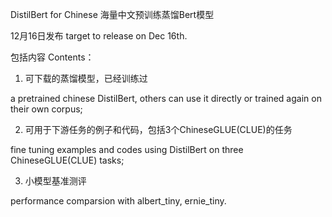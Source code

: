 DistilBert for Chinese 海量中文预训练蒸馏Bert模型

12月16日发布 target to release on Dec 16th.

包括内容 Contents：

1. 可下载的蒸馏模型，已经训练过 

a pretrained chinese DistilBert, others can use it directly or  trained again on their own corpus; 

2. 可用于下游任务的例子和代码，包括3个ChineseGLUE(CLUE)的任务 

fine tuning examples and codes using DistilBert on three ChineseGLUE(CLUE) tasks; 

3. 小模型基准测评

performance comparsion with albert_tiny, ernie_tiny.
